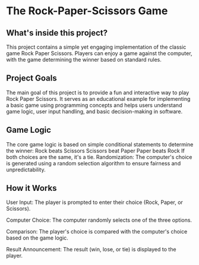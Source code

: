 # The Rock-Paper-Scissors Game

## What's inside this project?
This project contains a simple yet engaging implementation of the classic game Rock Paper Scissors. Players can enjoy a game against the computer, with the game determining the winner based on standard rules.

## Project Goals
The main goal of this project is to provide a fun and interactive way to play Rock Paper Scissors. It serves as an educational example for implementing a basic game using programming concepts and helps users understand game logic, user input handling, and basic decision-making in software.

## Game Logic
The core game logic is based on simple conditional statements to determine the winner:
Rock beats Scissors
Scissors beat Paper
Paper beats Rock
If both choices are the same, it's a tie.
Randomization: The computer's choice is generated using a random selection algorithm to ensure fairness and unpredictability.

## How it Works
User Input: The player is prompted to enter their choice (Rock, Paper, or Scissors).

Computer Choice: The computer randomly selects one of the three options.

Comparison: The player's choice is compared with the computer's choice based on the game logic.

Result Announcement: The result (win, lose, or tie) is displayed to the player.
